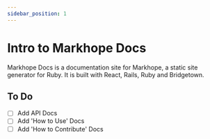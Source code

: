 ```yaml
---
sidebar_position: 1
---
```


# Intro to Markhope Docs

Markhope Docs is a documentation site for Markhope, a static site generator for Ruby. 
It is built with React, Rails, Ruby and Bridgetown.

## To Do
- [ ] Add API Docs
- [ ] Add 'How to Use' Docs
- [ ] Add 'How to Contribute' Docs